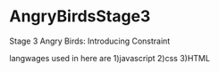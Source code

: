 # AngryBirdsStage3
Stage 3 Angry Birds: Introducing Constraint


langwages used in here are
1)javascript
2)css
3)HTML
